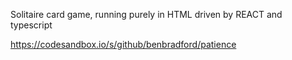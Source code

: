 Solitaire card game, running purely in HTML driven by REACT and typescript

https://codesandbox.io/s/github/benbradford/patience